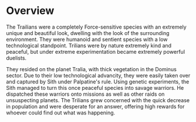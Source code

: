 # Overview

The Trailians were a completely Force-sensitive species with an extremely unique and beautiful look, dwelling with the look of the surrounding environment.
They were humanoid and sentient species with a low technological standpoint.
Trilians were by nature extremely kind and peaceful, but under extreme experimentation became extremely powerful duelists.

They resided on the planet Tralia, with thick vegetation in the Dominus sector.
Due to their low technological advancity, they were easily taken over and captured by Sith under Palpatine's rule.
Using genetic experiments, the Sith managed to turn this once peaceful species into savage warriors.
He dispatched these warriors onto missions as well as other raids on unsuspecting planets.
The Trilians grew concerned with the quick decrease in population and were desperate for an answer, offering high rewards for whoever could find out what was happening.
